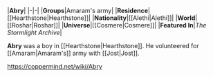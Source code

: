 |**Abry**|
|-|-|
|**Groups**|Amaram's army|
|**Residence**|[[Hearthstone\|Hearthstone]]|
|**Nationality**|[[Alethi\|Alethi]]|
|**World**|[[Roshar\|Roshar]]|
|**Universe**|[[Cosmere\|Cosmere]]|
|**Featured In**|*The Stormlight Archive*|

**Abry** was a boy in [[Hearthstone\|Hearthstone]].
He volunteered for [[Amaram\|Amaram's]] army with [[Jost\|Jost]].



https://coppermind.net/wiki/Abry